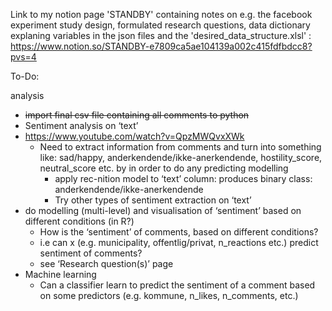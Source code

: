 Link to my notion page 'STANDBY' containing notes on e.g. the facebook experiment study design, formulated research questions, data dictionary explaning variables in the json files and the 'desired_data_structure.xlsl'  : https://www.notion.so/STANDBY-e7809ca5ae104139a002c415fdfbdcc8?pvs=4 

To-Do:

analysis

- ~~import final csv file containing all comments to python~~
- Sentiment analysis on ‘text’
- https://www.youtube.com/watch?v=QpzMWQvxXWk
    - Need to extract information from comments and turn into something like: sad/happy, anderkendende/ikke-anerkendende,  hostility_score, neutral_score etc. by in order to do any predicting modelling
        - apply rec-nition model to ‘text’ column: produces binary class: anderkendende/ikke-anerkendende
        - Try other types of sentiment extraction on ‘text’
- do modelling (multi-level) and visualisation of ‘sentiment’ based on different conditions (in R?)
    - How is the ‘sentiment’ of comments, based on different conditions?
    - i.e can x (e.g. municipality, offentlig/privat, n_reactions etc.) predict sentiment of comments?
    - see ‘Research question(s)’ page
- Machine learning
    - Can a classifier learn to predict the sentiment of a comment based on some predictors (e.g. kommune, n_likes, n_comments, etc.)
